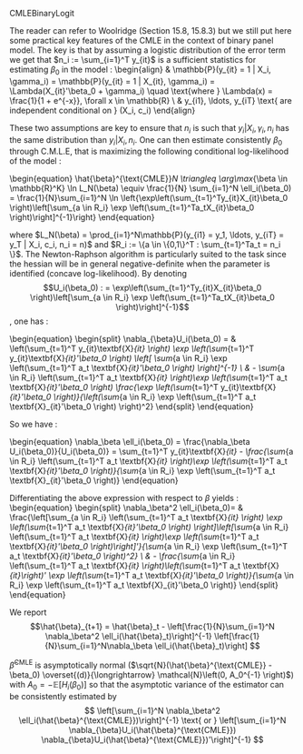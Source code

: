 CMLEBinaryLogit

The reader can refer to Woolridge (Section 15.8, 15.8.3) but we still put here some practical key features of the CMLE in the context of binary panel model. The key is that by assuming a logistic distribution of the error term we get that $n_i := \sum_{i=1}^T y_{it}$ is a sufficient statistics for estimating $\beta_0$ in the model :
\begin{align}
     & \mathbb{P}(y_{it} = 1 | X_i, \gamma_i) =  \mathbb{P}(y_{it} = 1 | X_{it}, \gamma_i) = \Lambda(X_{it}'\beta_0 + \gamma_i) \quad \text{where } \Lambda(x) = \frac{1}{1 + e^{-x}}, \forall x \in \mathbb{R} \\
& y_{i1}, \ldots, y_{iT} \text{ are independent conditional on } (X_i, c_i) 
\end{align}

These two assumptions are key to ensure that $n_i$ is such that $y_i | X_i, \gamma_i, n_i$ has the same distribution than $y_i | X_i, n_i$. One can then estimate consistently $\beta_0$ through C.M.L.E, that is maximizing the following conditional log-likelihood of the model :

\begin{equation}
\hat{\beta}^{\text{CMLE}}_N \triangleq \arg\max_{\beta \in \mathbb{R}^K} \ln L_N(\beta) \equiv \frac{1}{N} \sum_{i=1}^N \ell_i(\beta_0) = \frac{1}{N}\sum_{i=1}^N \ln \left\{\exp\left(\sum_{t=1}^Ty_{it}X_{it}\beta_0 \right)\left[\sum_{a \in R_i} \exp \left(\sum_{t=1}^Ta_tX_{it}\beta_0 \right)\right]^{-1}\right\}
\end{equation}

where $L_N(\beta) = \prod_{i=1}^N\mathbb{P}(y_{i1} = y_1, \ldots, y_{iT} = y_T | X_i, c_i, n_i = n)$ and $R_i := \{a \in \{0,1\}^T : \sum_{t=1}^Ta_t = n_i \}$. The Newton-Raphson algorithm is particularly suited to the task since the hessian will be in general negative-definite when the parameter is identified (concave log-likelihood). By denoting 
$$U_i(\beta_0) : = \exp\left(\sum_{t=1}^Ty_{it}X_{it}\beta_0 \right)\left[\sum_{a \in R_i} \exp \left(\sum_{t=1}^Ta_tX_{it}\beta_0 \right)\right]^{-1}$$
, one has : 

\begin{equation}
    \begin{split}
    \nabla_{\beta}U_i(\beta_0) = & \left(\sum_{t=1}^T y_{it}\textbf{X}_{it} \right) \exp \left(\sum_{t=1}^T y_{it}\textbf{X}_{it}'\beta_0 \right) \left[ \sum_{a \in R_i} \exp \left(\sum_{t=1}^T a_t \textbf{X}_{it}'\beta_0 \right) \right]^{-1} \\
    & - \sum_{a \in R_i} \left(\sum_{t=1}^T a_t \textbf{X}_{it} \right)\exp \left(\sum_{t=1}^T a_t \textbf{X}_{it}'\beta_0 \right) \frac{\exp \left(\sum_{t=1}^T y_{it}\textbf{X}_{it}'\beta_0 \right)}{\left(\sum_{a \in R_i} \exp \left(\sum_{t=1}^T a_t \textbf{X}_{it}'\beta_0 \right) \right)^2}
    \end{split}
\end{equation}

So we have : 

\begin{equation}
    \nabla_\beta \ell_i(\beta_0) = \frac{\nabla_\beta U_i(\beta_0)}{U_i(\beta_0)} = \sum_{t=1}^T y_{it}\textbf{X}_{it} -  \frac{\sum_{a \in R_i} \left(\sum_{t=1}^T a_t \textbf{X}_{it} \right)\exp \left(\sum_{t=1}^T a_t \textbf{X}_{it}'\beta_0 \right)}{\sum_{a \in R_i} \exp \left(\sum_{t=1}^T a_t \textbf{X}_{it}'\beta_0 \right)}
\end{equation}

Differentiating the above expression with respect to $\beta$ yields :
\begin{equation}
    \begin{split}
     \nabla_\beta^2 \ell_i(\beta_0)= & \frac{\left[\sum_{a \in R_i} \left(\sum_{t=1}^T a_t \textbf{X}_{it} \right) \exp \left(\sum_{t=1}^T a_t \textbf{X}_{it}'\beta_0 \right) \right]\left[\sum_{a \in R_i} \left(\sum_{t=1}^T a_t \textbf{X}_{it} \right)\exp \left(\sum_{t=1}^T a_t \textbf{X}_{it}'\beta_0 \right)\right]'}{\sum_{a \in R_i} \exp \left(\sum_{t=1}^T a_t \textbf{X}_{it}'\beta_0 \right)^2} \\
     & - \frac{\sum_{a \in R_i} \left(\sum_{t=1}^T a_t \textbf{X}_{it} \right)\left(\sum_{t=1}^T a_t \textbf{X}_{it}\right)' \exp \left(\sum_{t=1}^T a_t \textbf{X}_{it}'\beta_0 \right)}{\sum_{a \in R_i} \exp \left(\sum_{t=1}^T a_t \textbf{X}_{it}'\beta_0 \right)}
    \end{split}
\end{equation}

We report 
$$\hat{\beta}_{t+1} = \hat{\beta}_t - \left[\frac{1}{N}\sum_{i=1}^N \nabla_\beta^2 \ell_i(\hat{\beta}_t)\right]^{-1} \left[\frac{1}{N}\sum_{i=1}^N\nabla_\beta \ell_i(\hat{\beta}_t)\right] $$

$\hat{\beta}^{\text{CMLE}}$ is asymptotically normal ($\sqrt{N}(\hat{\beta}^{\text{CMLE}} - \beta_0) \overset{(d)}{\longrightarrow} \mathcal{N}\left(0, A_0^{-1} \right)$) with $A_0 = - \mathbb{E}[H_i(\beta_0)]$ so that the asymptotic variance of the estimator can be consistently estimated by 
$$ \left[\sum_{i=1}^N \nabla_\beta^2 \ell_i(\hat{\beta}^{\text{CMLE}})\right]^{-1} \text{  or  } \left[\sum_{i=1}^N \nabla_{\beta}U_i(\hat{\beta}^{\text{CMLE}}) \nabla_{\beta}U_i(\hat{\beta}^{\text{CMLE}})'\right]^{-1} $$
